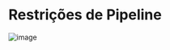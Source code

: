 # Restrições de Pipeline


![image](https://user-images.githubusercontent.com/69211568/205501248-b3ced617-6bec-4234-88fc-c28182ae1e0c.png)
